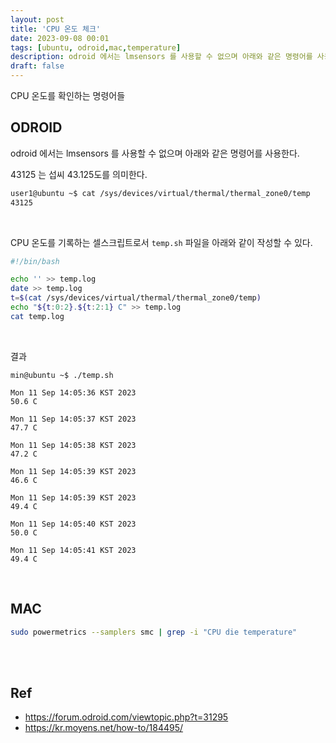 ```yaml
---
layout: post
title: 'CPU 온도 체크'
date: 2023-09-08 00:01
tags: [ubuntu, odroid,mac,temperature]
description: odroid 에서는 lmsensors 를 사용할 수 없으며 아래와 같은 명령어를 사용한다.
draft: false
---
```


CPU 온도를 확인하는 명령어들

## ODROID
odroid 에서는 lmsensors 를 사용할 수 없으며 아래와 같은 명령어를 사용한다.

43125 는 섭씨 43.125도를 의미한다.

```bash
user1@ubuntu ~$ cat /sys/devices/virtual/thermal/thermal_zone0/temp
43125
```

<br/>

CPU 온도를 기록하는 셀스크립트로서 `temp.sh` 파일을 아래와 같이 작성할 수 있다.
```bash
#!/bin/bash

echo '' >> temp.log
date >> temp.log
t=$(cat /sys/devices/virtual/thermal/thermal_zone0/temp)
echo "${t:0:2}.${t:2:1} C" >> temp.log
cat temp.log
```
<br/>

결과
```
min@ubuntu ~$ ./temp.sh

Mon 11 Sep 14:05:36 KST 2023
50.6 C

Mon 11 Sep 14:05:37 KST 2023
47.7 C

Mon 11 Sep 14:05:38 KST 2023
47.2 C

Mon 11 Sep 14:05:39 KST 2023
46.6 C

Mon 11 Sep 14:05:39 KST 2023
49.4 C

Mon 11 Sep 14:05:40 KST 2023
50.0 C

Mon 11 Sep 14:05:41 KST 2023
49.4 C
```
<br/>

## MAC

```bash
sudo powermetrics --samplers smc | grep -i "CPU die temperature"
```

<br/>
<br/>

## Ref
- https://forum.odroid.com/viewtopic.php?t=31295
- https://kr.moyens.net/how-to/184495/
